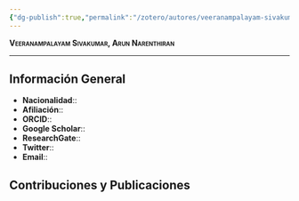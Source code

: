 ```yaml
---
{"dg-publish":true,"permalink":"/zotero/autores/veeranampalayam-sivakumar-arun-narenthiran/","tags":["#autor","#researcher"]}
---
```



<span style="font-variant:small-caps; font-weight: bold;"> Veeranampalayam Sivakumar, Arun Narenthiran </span>

---


## Información General

- **Nacionalidad**:: 
- **Afiliación**:: 
- **ORCID**:: 
- **Google Scholar**:: 
- **ResearchGate**:: 
- **Twitter**:: 
- **Email**::
  
## Contribuciones y Publicaciones






